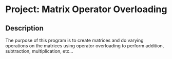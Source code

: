 # Project: Matrix Operator Overloading
## Description

The purpose of this program is to create matrices and do varying operations on the matrices using operator overloading to perform addition, subtraction, multiplication, etc...
